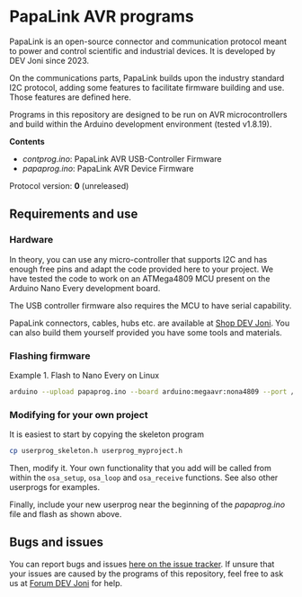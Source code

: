 # PapaLink AVR programs

PapaLink is an open-source connector and communication protocol
meant to power and control scientific and industrial devices.
It is developed by DEV Joni since 2023.

On the communications parts, PapaLink builds upon
the industry standard I2C protocol, adding some features
to facilitate firmware building and use. Those features 
are defined here.

Programs in this repository are designed to be run on
AVR microcontrollers and build within the Arduino development
environment (tested v1.8.19).

**Contents**

- *contprog.ino*: PapaLink AVR USB-Controller Firmware
- *papaprog.ino*: PapaLink AVR Device Firmware

Protocol version: **0** (unreleased)


## Requirements and use

### Hardware

In theory, you can use any micro-controller that
supports I2C and has enough free pins and adapt
the code provided here to your project.
We have tested the code to work on an ATMega4809 MCU
present on the Arduino Nano Every development board.

The USB controller firmware also requires the MCU to have
serial capability.

PapaLink connectors, cables, hubs etc. are
available at [Shop DEV Joni](https://devjoni.com/shop/).
You can also build them
yourself provided you have some tools and materials.


### Flashing firmware

Example 1. Flash to Nano Every on Linux

```bash
arduino --upload papaprog.ino --board arduino:megaavr:nona4809 --port /dev/ttyACM0
```

### Modifying for your own project

It is easiest to start by copying the skeleton program

```bash
cp userprog_skeleton.h userprog_myproject.h
```

Then, modify it.
Your own functionality that you add will be called from within the
`osa_setup`, `osa_loop` and `osa_receive` functions.
See also other userprogs for examples.

Finally, include your new userprog near the beginning of
the *papaprog.ino* file and flash as shown above.

## Bugs and issues

You can report bugs and issues
[here on the issue tracker](https://github.com/devjonix/papalink-avr/issues).
If unsure that your issues are caused by the programs
of this repository,
feel free to ask us at [Forum DEV Joni](https://devjoni.com/forum/)
for help.

